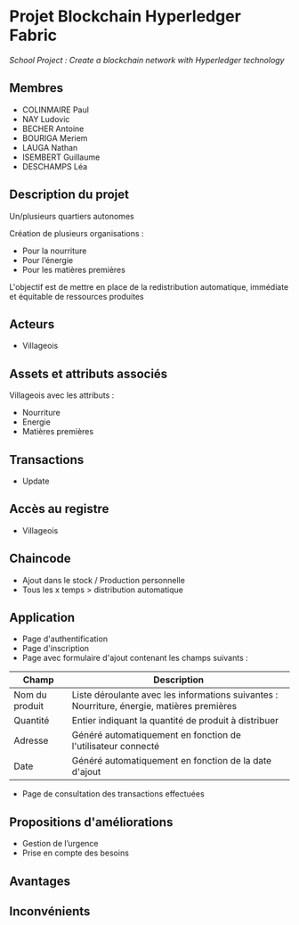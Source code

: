 # Projet Blockchain Hyperledger Fabric
*School Project : Create a blockchain network with Hyperledger technology*


## Membres 

-   COLINMAIRE Paul
-   NAY Ludovic
-   BECHER Antoine
-   BOURIGA Meriem
-   LAUGA Nathan   
-   ISEMBERT Guillaume    
-   DESCHAMPS Léa

## Description du projet

Un/plusieurs quartiers autonomes

Création de plusieurs organisations :
-  Pour la nourriture
-  Pour l’énergie
-  Pour les matières premières
 
L'objectif est de mettre en place de la redistribution automatique, immédiate et équitable de ressources produites 


## Acteurs

-   Villageois

## Assets  et attributs associés 

Villageois avec les attributs :
-   Nourriture
-   Energie
-   Matières premières

## Transactions 

-   Update 

## Accès au registre 

-   Villageois 

## Chaincode 

-   Ajout dans le stock / Production personnelle
-   Tous les x temps > distribution automatique

## Application 

-   Page d'authentification  
-   Page d'inscription 
-   Page avec formulaire d'ajout contenant les champs suivants : 

| Champ | Description |
|--|--|
| Nom du produit | Liste déroulante avec les informations suivantes : Nourriture, énergie, matières premières |
| Quantité | Entier indiquant la quantité de produit à distribuer |
| Adresse | Généré automatiquement en fonction de l'utilisateur connecté |
| Date | Généré automatiquement en fonction de la date d'ajout |
  
-   Page de consultation des transactions effectuées 

## Propositions d'améliorations

-   Gestion de l’urgence
-   Prise en compte des besoins 

## Avantages 


## Inconvénients 
